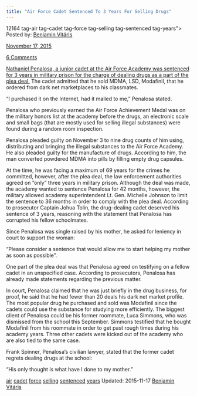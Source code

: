 ```yaml
---
title: "Air Force Cadet Sentenced To 3 Years For Selling Drugs"
---
```


12164 tag-air tag-cadet tag-force tag-selling tag-sentenced tag-years">
Posted by: <a href="/author/benjaminvi/" title="">Benjamin Vitáris 

<span>November 17, 2015</span>

<span><a href="/2015/11/17/air-force-cadet-sentenced-to-3-years-for-selling-drugs/#comments">6 Comments</a></span>
</p>

    
<p><a href="http://gazette.com/air-force-academy-cadet-sentenced-for-dealing-drugs/article/1562468">Nathaniel Penalosa, a junior cadet at the Air Force Academy was sentenced for 3 years in military prison for the charge of dealing drugs as a part of the plea deal.</a> The cadet admitted that he sold MDMA, LSD, Modafinil, that he ordered from dark net marketplaces to his classmates.</p>
<p>&#8220;I purchased it on the Internet, had it mailed to me,&#8221; Penalosa stated.</p>
<p>Penalosa who previously earned the Air Force Achievement Medal was on the military honors list at the academy before the drugs, an electronic scale and small bags (that are mostly used for selling illegal substances) were found during a random room inspection.</p>
<p>Penalosa pleaded guilty on November 3 to nine drug counts of him using, distributing and bringing the illegal substances to the Air Force Academy. He also pleaded guilty for the manufacture of drugs. According to him, the man converted powdered MDMA into pills by filling empty drug capsules.</p>
<p>At the time, he was facing a maximum of 69 years for the crimes he committed, however, after the plea deal, the law enforcement authorities agreed on ”only” three years in military prison. Although the deal was made, the academy wanted to sentence Penalosa for 42 months, however, the military allowed academy superintendent Lt. Gen. Michelle Johnson to limit the sentence to 36 months in order to comply with the plea deal. According to prosecutor Captain Johua Tolin, the drug-dealing cadet deserved his sentence of 3 years, reasoning with the statement that Penalosa has corrupted his fellow schoolmates.</p>
<p>Since Penalosa was single raised by his mother, he asked for leniency in court to support the woman:</p>
<p>&#8220;Please consider a sentence that would allow me to start helping my mother as soon as possible”.</p>
<p>One part of the plea deal was that Penalosa agreed on testifying on a fellow cadet in an unspecified case. According to prosecutors, Penalosa has already made statements regarding the previous matter.</p>
<p>In court, Penalosa claimed that he was just briefly in the drug business, for proof, he said that he had fewer than 20 deals his dark net market profile. The most popular drug he purchased and sold was Modafinil since the cadets could use the substance for studying more efficiently. The biggest client of Penalosa could be his former roommate, Luca Simmons, who was dismissed from the school this September. Simmons testified that he bought Modafinil from his roommate in order to get past rough times during his academy years. Three other cadets were kicked out of the academy who are also tied to the same case.</p>
<p>Frank Spinner, Penalosa&#8217;s civilian lawyer, stated that the former cadet regrets dealing drugs at the school:</p>
<p>&#8220;His only thought is what have I done to my mother.”</p>
</div>
<a href="/tag/air/" rel="tag">air</a> <a href="/tag/cadet/" rel="tag">cadet</a>  <a href="/tag/force/" rel="tag">force</a> <a href="/tag/selling/" rel="tag">selling</a> <a href="/tag/sentenced/" rel="tag">sentenced</a> <a href="/tag/years/" rel="tag">years</a></span> 
Updated: 2015-11-17
<a href="/author/benjaminvi/" title="Posts by Benjamin Vitáris" rel="author">Benjamin Vitáris</a></strong></div>
    

